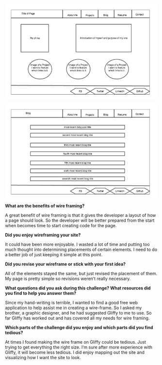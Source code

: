 ![My Website Index Wireframe](imgs/wireframe_index.png)

![My Blog Index Wireframe](imgs/wireframe_blog_index.png)

**What are the benefits of wire framing?**

A great benefit of wire framing is that it gives the developer a layout of how a page should look.  So the developer will be better prepared from the start when becomes time to start creating code for the page.

**Did you enjoy wireframing your site?**

It could have been more enjoyable.  I wasted a lot of time and putting too much thought into determining placements of certain elements.  I need to do a better job of just keeping it simple at this point.

**Did you revise your wireframe or stick with your first idea?**

All of the elements stayed the same, but just revised the placement of them.  My page is pretty simple so revisions weren’t really necessary.

**What questions did you ask during this challenge? What resources did you find to help you answer them?**

Since my hand-writing is terrible, I wanted to find a good free web application to help assist me in creating a wire-frame.  So I asked my brother, a graphic designer, and he had suggested Gliffy to me to use.  So far Gliffy has worked out and has covered all my needs for wire framing.

**Which parts of the challenge did you enjoy and which parts did you find tedious?**

At times I found making the wire frame on Gliffy could be tedious.  Just trying to get everything the right size.  I’m sure after more experience with Gliffy, it will become less tedious.  I did enjoy mapping out the site and visualizing how I want the site to look.
